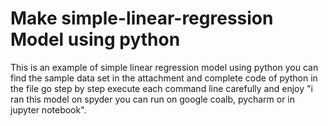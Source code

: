 # Make simple-linear-regression Model using python
This is an example of simple linear regression model using python 
you can find the sample data set in the attachment and complete code of python in the file
go step by step execute each command line carefully and enjoy
"i ran this model on spyder you can run on google coalb, pycharm or in jupyter notebook". 
